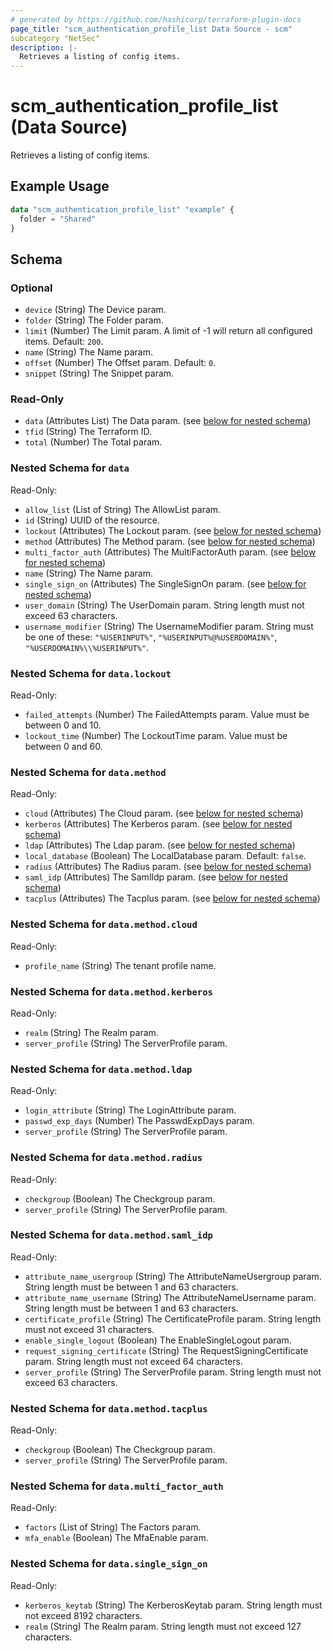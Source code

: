 ```yaml
---
# generated by https://github.com/hashicorp/terraform-plugin-docs
page_title: "scm_authentication_profile_list Data Source - scm"
subcategory "NetSec"
description: |-
  Retrieves a listing of config items.
---
```


# scm_authentication_profile_list (Data Source)

Retrieves a listing of config items.

## Example Usage

```terraform
data "scm_authentication_profile_list" "example" {
  folder = "Shared"
}
```

<!-- schema generated by tfplugindocs -->
## Schema

### Optional

- `device` (String) The Device param.
- `folder` (String) The Folder param.
- `limit` (Number) The Limit param. A limit of -1 will return all configured items. Default: `200`.
- `name` (String) The Name param.
- `offset` (Number) The Offset param. Default: `0`.
- `snippet` (String) The Snippet param.

### Read-Only

- `data` (Attributes List) The Data param. (see [below for nested schema](#nestedatt--data))
- `tfid` (String) The Terraform ID.
- `total` (Number) The Total param.

<a id="nestedatt--data"></a>
### Nested Schema for `data`

Read-Only:

- `allow_list` (List of String) The AllowList param.
- `id` (String) UUID of the resource.
- `lockout` (Attributes) The Lockout param. (see [below for nested schema](#nestedatt--data--lockout))
- `method` (Attributes) The Method param. (see [below for nested schema](#nestedatt--data--method))
- `multi_factor_auth` (Attributes) The MultiFactorAuth param. (see [below for nested schema](#nestedatt--data--multi_factor_auth))
- `name` (String) The Name param.
- `single_sign_on` (Attributes) The SingleSignOn param. (see [below for nested schema](#nestedatt--data--single_sign_on))
- `user_domain` (String) The UserDomain param. String length must not exceed 63 characters.
- `username_modifier` (String) The UsernameModifier param. String must be one of these: `"%USERINPUT%"`, `"%USERINPUT%@%USERDOMAIN%"`, `"%USERDOMAIN%\\%USERINPUT%"`.

<a id="nestedatt--data--lockout"></a>
### Nested Schema for `data.lockout`

Read-Only:

- `failed_attempts` (Number) The FailedAttempts param. Value must be between 0 and 10.
- `lockout_time` (Number) The LockoutTime param. Value must be between 0 and 60.


<a id="nestedatt--data--method"></a>
### Nested Schema for `data.method`

Read-Only:

- `cloud` (Attributes) The Cloud param. (see [below for nested schema](#nestedatt--data--method--cloud))
- `kerberos` (Attributes) The Kerberos param. (see [below for nested schema](#nestedatt--data--method--kerberos))
- `ldap` (Attributes) The Ldap param. (see [below for nested schema](#nestedatt--data--method--ldap))
- `local_database` (Boolean) The LocalDatabase param. Default: `false`.
- `radius` (Attributes) The Radius param. (see [below for nested schema](#nestedatt--data--method--radius))
- `saml_idp` (Attributes) The SamlIdp param. (see [below for nested schema](#nestedatt--data--method--saml_idp))
- `tacplus` (Attributes) The Tacplus param. (see [below for nested schema](#nestedatt--data--method--tacplus))

<a id="nestedatt--data--method--cloud"></a>
### Nested Schema for `data.method.cloud`

Read-Only:

- `profile_name` (String) The tenant profile name.


<a id="nestedatt--data--method--kerberos"></a>
### Nested Schema for `data.method.kerberos`

Read-Only:

- `realm` (String) The Realm param.
- `server_profile` (String) The ServerProfile param.


<a id="nestedatt--data--method--ldap"></a>
### Nested Schema for `data.method.ldap`

Read-Only:

- `login_attribute` (String) The LoginAttribute param.
- `passwd_exp_days` (Number) The PasswdExpDays param.
- `server_profile` (String) The ServerProfile param.


<a id="nestedatt--data--method--radius"></a>
### Nested Schema for `data.method.radius`

Read-Only:

- `checkgroup` (Boolean) The Checkgroup param.
- `server_profile` (String) The ServerProfile param.


<a id="nestedatt--data--method--saml_idp"></a>
### Nested Schema for `data.method.saml_idp`

Read-Only:

- `attribute_name_usergroup` (String) The AttributeNameUsergroup param. String length must be between 1 and 63 characters.
- `attribute_name_username` (String) The AttributeNameUsername param. String length must be between 1 and 63 characters.
- `certificate_profile` (String) The CertificateProfile param. String length must not exceed 31 characters.
- `enable_single_logout` (Boolean) The EnableSingleLogout param.
- `request_signing_certificate` (String) The RequestSigningCertificate param. String length must not exceed 64 characters.
- `server_profile` (String) The ServerProfile param. String length must not exceed 63 characters.


<a id="nestedatt--data--method--tacplus"></a>
### Nested Schema for `data.method.tacplus`

Read-Only:

- `checkgroup` (Boolean) The Checkgroup param.
- `server_profile` (String) The ServerProfile param.



<a id="nestedatt--data--multi_factor_auth"></a>
### Nested Schema for `data.multi_factor_auth`

Read-Only:

- `factors` (List of String) The Factors param.
- `mfa_enable` (Boolean) The MfaEnable param.


<a id="nestedatt--data--single_sign_on"></a>
### Nested Schema for `data.single_sign_on`

Read-Only:

- `kerberos_keytab` (String) The KerberosKeytab param. String length must not exceed 8192 characters.
- `realm` (String) The Realm param. String length must not exceed 127 characters.
